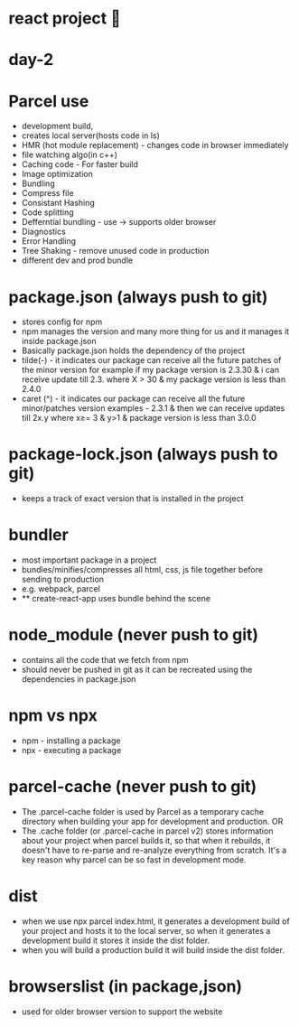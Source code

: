 # react project 🥅

#                             day-2 


# Parcel use
- development build,
- creates local server(hosts code in ls)
- HMR (hot module replacement) - changes code in browser immediately
- file watching algo(in c++)
- Caching code - For faster build
- Image optimization
- Bundling
- Compress file
- Consistant Hashing
- Code splitting
- Defferntial bundling - use -> supports older browser
- Diagnostics
- Error Handling
- Tree Shaking - remove unused code in production
- different dev and prod bundle

# package.json (always push to git)

- stores config for npm
- npm manages the version and many more thing for us and it manages it inside package.json
- Basically package.json holds the dependency of the project
- tilde(-) - it indicates our package can receive all the future patches of the minor version
  for example if my package version is 2.3.30 & i can receive update till 2.3. where X > 30
  & my package version is less than 2.4.0
- caret (^) - it indicates our package can receive all the future minor/patches version
  examples - 2.3.1 & then we can receive updates till 2x.y where x≥= 3 & y>1 & package version is less than 3.0.0

# package-lock.json (always push to git)

- keeps a track of exact version that is installed in the project

# bundler 
- most important package in a project
- bundles/minifies/compresses all html, css, js file together before sending to production
- e.g. webpack, parcel
- ** create-react-app uses bundle behind the scene

# node_module (never push to git)

- contains all the code that we fetch from npm
- should never be pushed in git as it can be recreated using the dependencies in package.json

# npm vs npx
- npm - installing a package
- npx - executing a package

# parcel-cache (never push to git)
- The .parcel-cache folder is used by Parcel as a temporary cache directory when building your app for development and production.
OR
- The .cache folder (or .parcel-cache in parcel v2) stores information about your project when parcel builds it, so that when it rebuilds, it doesn't have to re-parse and re-analyze everything from scratch. It's a key reason why parcel can be so fast in development mode.

# dist
- when we use npx parcel index.html, it generates a development build of your project and hosts it to the local server, so when it generates a development build it stores it inside the dist folder.
- when you will build a production build it will build inside the dist folder.

# browserslist (in package,json)
- used for older browser version to support the website